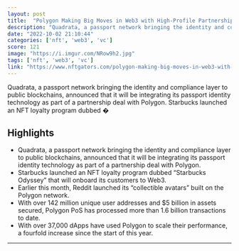 ```yaml
---
layout: post
title:  "Polygon Making Big Moves in Web3 with High-Profile Partnerships like Reddit Avatars and VC Plays"
description: "Quadrata, a passport network bringing the identity and compliance layer to public blockchains, announced that it will be integrating its passport identity technology as part of a partnership deal with Polygon. Starbucks launched an NFT loyalty program dubbed �"
date: "2022-10-02 21:10:44"
categories: ['nft', 'web3', 'vc']
score: 121
image: "https://i.imgur.com/NRow9h2.jpg"
tags: ['nft', 'web3', 'vc']
link: "https://www.nftgators.com/polygon-making-big-moves-in-web3-with-high-profile-partnerships-and-vc-plays/"
---
```


Quadrata, a passport network bringing the identity and compliance layer to public blockchains, announced that it will be integrating its passport identity technology as part of a partnership deal with Polygon. Starbucks launched an NFT loyalty program dubbed �

## Highlights

- Quadrata, a passport network bringing the identity and compliance layer to public blockchains, announced that it will be integrating its passport identity technology as part of a partnership deal with Polygon.
- Starbucks launched an NFT loyalty program dubbed “Starbucks Odyssey” that will onboard its customers to Web3.
- Earlier this month, Reddit launched its “collectible avatars” built on the Polygon network.
- With over 142 million unique user addresses and $5 billion in assets secured, Polygon PoS has processed more than 1.6 billion transactions to date.
- With over 37,000 dApps have used Polygon to scale their performance, a fourfold increase since the start of this year.

---
